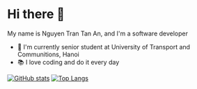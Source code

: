 # Hi there :wave:
My name is Nguyen Tran Tan An, and I'm a software developer
- :school: I'm currently senior student at University of Transport and Communitions, Hanoi
- :books: I love coding and do it every day

[![GitHub stats](https://github-readme-stats.vercel.app/api?username=spicy-tomato&count_private=true&line_height=28&show_icons=true&card_width=10&theme=tokyonight)](https://github.com/anuraghazra/github-readme-stats)
[![Top Langs](https://github-readme-stats.vercel.app/api/top-langs/?username=spicy-tomato&hide_title=true&layout=compact&langs_count=10&hide=hack)](https://github.com/anuraghazra/github-readme-stats)
<!--[![Wakatime stats](https://github-readme-stats.vercel.app/api/wakatime?username=annguyen_it&langs_count=5&hide=json)](https://github.com/anuraghazra/github-readme-stats) -->
